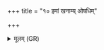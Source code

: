 +++
title = "१० इमां खनाम्य् ओषधिम्"

+++
<details><summary>मूलम् (GR)</summary>

इमां खनाम्य् ओषधिं  
वीरुधां बलवत्तमाम् ।  
यया सपत्नीं बाधते  
कृणुते केवलं पतिम् ॥
</details>